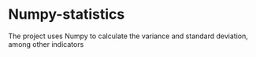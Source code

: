 # Numpy-statistics
The project uses Numpy to calculate the variance and standard deviation, among other indicators
